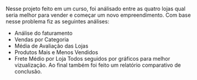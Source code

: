 Nesse projeto feito em um curso, foi análisado entre as quatro lojas qual seria melhor para vender e começar um novo empreendimento.
Com base nesse problema fiz as seguintes análises:
- Análise do faturamento
- Vendas por Categoria
- Média de Avaliação das Lojas
- Produtos Mais e Menos Vendidos
- Frete Médio por Loja
Todos seguidos por gráficos para melhor vizualização. Ao final também foi feito um relatório comparativo de conclusão.
